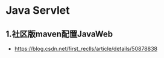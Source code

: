 # Java Servlet

## 1.社区版maven配置JavaWeb
- https://blog.csdn.net/first_reclls/article/details/50878838